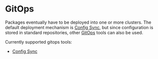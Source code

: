 # GitOps

Packages eventually have to be deployed into one or more clusters. The default
deployment mechanism is [Config Sync](gitops/configsync/), but since configuration is stored in standard
repositories, other [GitOps](https://opengitops.dev/) tools can also be used.

Currently supported gitops tools:
* [Config Sync](gitops/configsync/)